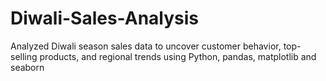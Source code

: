 # Diwali-Sales-Analysis
Analyzed Diwali season sales data to uncover customer behavior, top-selling products, and regional trends using Python, pandas, matplotlib and seaborn
